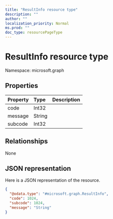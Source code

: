 ```yaml
---
title: "ResultInfo resource type"
description: ""
author: ""
localization_priority: Normal
ms.prod: ""
doc_type: resourcePageType
---
```


# ResultInfo resource type


Namespace: microsoft.graph



## Properties
|Property|Type|Description|
|:---|:---|:---|
|code|Int32||
|message|String||
|subcode|Int32||

## Relationships
None

## JSON representation
Here is a JSON representation of the resource.
<!-- {
  "blockType": "resource",
  "@odata.type": "microsoft.graph.ResultInfo"
}
-->
``` json
{
  "@odata.type": "#microsoft.graph.ResultInfo",
  "code": 1024,
  "subcode": 1024,
  "message": "String"
}
```

